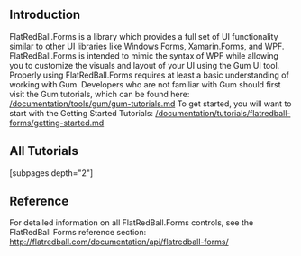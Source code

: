## Introduction

FlatRedBall.Forms is a library which provides a full set of UI functionality similar to other UI libraries like Windows Forms, Xamarin.Forms, and WPF. FlatRedBall.Forms is intended to mimic the syntax of WPF while allowing you to customize the visuals and layout of your UI using the Gum UI tool. Properly using FlatRedBall.Forms requires at least a basic understanding of working with Gum. Developers who are not familiar with Gum should first visit the Gum tutorials, which can be found here: [/documentation/tools/gum/gum-tutorials.md](/documentation/tools/gum/gum-tutorials.md) To get started, you will want to start with the Getting Started Tutorials: [/documentation/tutorials/flatredball-forms/getting-started.md](/documentation/tutorials/flatredball-forms/getting-started.md)

## All Tutorials

\[subpages depth="2"\]  

## Reference

For detailed information on all FlatRedBall.Forms controls, see the FlatRedBall Forms reference section: http://flatredball.com/documentation/api/flatredball-forms/
